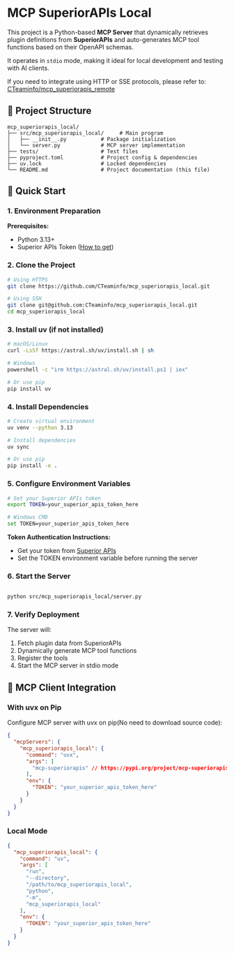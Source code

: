 # MCP SuperiorAPIs Local

This project is a Python-based **MCP Server** that dynamically retrieves plugin definitions from **SuperiorAPIs** and auto-generates MCP tool functions based on their OpenAPI schemas.

It operates in `stdio` mode, making it ideal for local development and testing with AI clients.

If you need to integrate using HTTP or SSE protocols, please refer to: [CTeaminfo/mcp_superiorapis_remote](https://github.com/CTeaminfo/mcp_superiorapis_remote)

## 📂 Project Structure

```
mcp_superiorapis_local/
├── src/mcp_superiorapis_local/     # Main program
│   ├── __init__.py           # Package initialization
│   └── server.py             # MCP server implementation
├── tests/                    # Test files
├── pyproject.toml            # Project config & dependencies
├── uv.lock                   # Locked dependencies
└── README.md                 # Project documentation (this file)
```

## 🚀 Quick Start

### 1. Environment Preparation

**Prerequisites:**
- Python 3.13+
- Superior APIs Token ([How to get](https://superiorapis-creator.cteam.com.tw))

### 2. Clone the Project

```bash
# Using HTTPS
git clone https://github.com/CTeaminfo/mcp_superiorapis_local.git

# Using SSH
git clone git@github.com:CTeaminfo/mcp_superiorapis_local.git
cd mcp_superiorapis_local
```

### 3. Install uv (if not installed)

```bash
# macOS/Linux
curl -LsSf https://astral.sh/uv/install.sh | sh

# Windows
powershell -c "irm https://astral.sh/uv/install.ps1 | iex"

# Or use pip
pip install uv
```

### 4. Install Dependencies

```bash
# Create virtual environment
uv venv --python 3.13

# Install dependencies
uv sync

# Or use pip
pip install -e .
```

### 5. Configure Environment Variables

```bash
# Set your Superior APIs token
export TOKEN=your_superior_apis_token_here

# Windows CMD
set TOKEN=your_superior_apis_token_here
```

**Token Authentication Instructions:**
- Get your token from [Superior APIs](https://superiorapis-creator.cteam.com.tw)
- Set the TOKEN environment variable before running the server

### 6. Start the Server

```bash

python src/mcp_superiorapis_local/server.py
```

### 7. Verify Deployment

The server will:
1. Fetch plugin data from SuperiorAPIs
2. Dynamically generate MCP tool functions
3. Register the tools
4. Start the MCP server in stdio mode

## 🔌 MCP Client Integration

### With uvx on Pip

Configure MCP server with uvx on pip(No need to download source code):

```json
{
  "mcpServers": {
    "mcp_superiorapis_local": {
      "command": "uvx",
      "args": [
        "mcp-superiorapis" // https://pypi.org/project/mcp-superiorapis/
      ],
      "env": {
        "TOKEN": "your_superior_apis_token_here"
      }
    }
  }
}
```

### Local Mode

```json
{
  "mcp_superiorapis_local": {
    "command": "uv",
    "args": [
      "run",
      "--directory",
      "/path/to/mcp_superiorapis_local",
      "python",
      "-m",
      "mcp_superiorapis_local"
    ],
    "env": {
      "TOKEN": "your_superior_apis_token_here"
    }
  }
}
```
